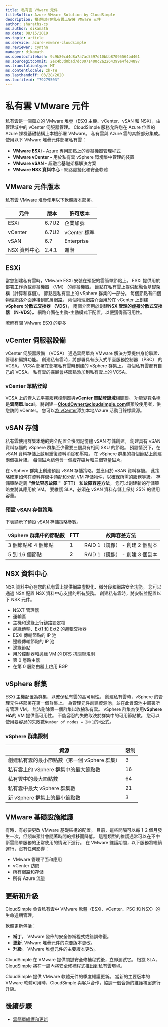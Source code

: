 ```yaml
---
title: 私有雲 VMware 元件
titleSuffix: Azure VMware Solution by CloudSimple
description: 描述如何在私有雲上安裝 VMware 元件
author: sharaths-cs
ms.author: dikamath
ms.date: 08/15/2019
ms.topic: article
ms.service: azure-vmware-cloudsimple
ms.reviewer: cynthn
manager: dikamath
ms.openlocfilehash: 9c9b80cd4d8a7a7ac5597d10bbb87095564bd461
ms.sourcegitcommit: 2ec4b3d0bad7dc0071400c2a2264399e4fe34897
ms.translationtype: MT
ms.contentlocale: zh-TW
ms.lasthandoff: 03/28/2020
ms.locfileid: "79279503"
---
```

# <a name="private-cloud-vmware-components"></a>私有雲 VMware 元件

私有雲是一個孤立的 VMware 堆疊（ESXi 主機、vCenter、vSAN 和 NSX），由管理域中的 vCenter 伺服器管理。  CloudSimple 服務允許您在 Azure 位置的 Azure 裸機基礎結構上本機部署 VMware。  私有雲與 Azure 雲的其餘部分集成。  使用以下 VMware 堆疊元件部署私有雲：

* **VMware ESXi -** Azure 專用節點上的虛擬機器管理程式
* **VMware vCenter -** 用於私有雲 vSphere 環境集中管理的裝置
* **VMware vSAN -** 超融合基礎架構解決方案
* **VMware NSX 資料中心 -** 網路虛擬化和安全軟體  

## <a name="vmware-component-versions"></a>VMware 元件版本

私有雲 VMware 堆疊使用以下軟體版本部署。

| 元件 | 版本 | 許可版本 |
|-----------|---------|------------------|
| ESXi | 6.7U2 | 企業加號 |
| vCenter | 6.7U2 | vCenter 標準 |
| vSAN | 6.7 | Enterprise |
| NSX 資料中心 | 2.4.1 | 進階 |

## <a name="esxi"></a>ESXi

當您創建私有雲時，VMware ESXi 安裝在預配的雲簡單節點上。  ESXi 提供用於部署工作負載虛擬機器 （VM） 的虛擬機器。  節點在私有雲上提供超融合基礎架構（計算和存儲）。  節點是私有雲上的 vSphere 群集的一部分。  每個節點有四個物理網路介面連接到底層網路。  兩個物理網路介面用於在 vCenter 上創建**vSphere 分散式交換器 （VDS），** 兩個介面用於創建**NSX 管理的虛擬分散式交換器 （N-VDS）。**  網路介面在主動-主動模式下配置，以便獲得高可用性。

瞭解有關 VMware ESXi 的更多

## <a name="vcenter-server-appliance"></a>vCenter 伺服器設備

vCenter 伺服器設備 （VCSA） 通過雲簡單為 VMware 解決方案提供身份驗證、管理和編排功能。 創建私有雲時，將部署具有嵌入式平臺服務控制器 （PSC） 的 VCSA。  VCSA 部署在部署私有雲時創建的 vSphere 群集上。  每個私有雲都有自己的 VCSA。  私有雲的擴展會將節點添加到私有雲上的 VCSA。

### <a name="vcenter-single-sign-on"></a>vCenter 單點登錄

VCSA 上的嵌入式平臺服務控制器與**vCenter 單點登錄域**相關聯。  功能變數名稱是**雲簡單.local。**  將創建一**CloudOwner@cloudsimple.com**個預設使用者，供您訪問 vCenter。  您可以[為 vCenter](set-vcenter-identity.md)添加本地/Azure 活動目錄標識源。

## <a name="vsan-storage"></a>vSAN 存儲

私有雲使用群集本地的完全配置全快閃記憶體 vSAN 存儲創建。  創建具有 vSAN 資料存儲的 vSphere 群集至少需要三個具有相同 SKU 的節點。  預設情況下，在 vSAN 資料存儲上啟用重復資料消除和壓縮。  在 vSphere 群集的每個節點上創建兩個磁片組。 每個磁片組包含一個緩存磁片和三個容量磁片。

在 vSphere 群集上創建預設 vSAN 存儲策略，並應用於 vSAN 資料存儲。  此策略確定如何在資料存儲中預配和分配 VM 存儲物件，以確保所需的服務等級。  存儲策略定義 **"無法容忍故障 "（FTT）** 和**故障容差方法**。  您可以創建新的存儲策略並將其應用於 VM。 要維護 SLA，必須在 vSAN 資料存儲上保持 25% 的備用容量。  

### <a name="default-vsan-storage-policy"></a>預設 vSAN 存儲策略

下表顯示了預設 vSAN 存儲策略參數。

| vSphere 群集中的節點數 | FTT | 故障容差方法 |
|------------------------------------|-----|--------------------------|
| 3 個節點和 4 個節點 | 1 | RAID 1（鏡像） - 創建 2 個副本 |
| 5 到 16 個節點 | 2 | RAID 1（鏡像） - 創建 3 個副本 |

## <a name="nsx-data-center"></a>NSX 資料中心

NSX 資料中心在您的私有雲上提供網路虛擬化、微分段和網路安全功能。  您可以通過 NSX 配置 NSX 資料中心支援的所有服務。  創建私有雲時，將安裝並配置以下 NSX 元件。

* NSXT 管理器
* 運輸區
* 主機和邊緣上行鏈路設定檔
* 邊緣傳輸、Ext1 和 Ext2 的邏輯交換器
* ESXi 傳輸節點的 IP 池
* 邊緣傳輸節點的 IP 池
* 邊緣節點
* 用於控制器和邊緣 VM 的 DRS 抗關聯規則
* 第 0 層路由器
* 在第 0 層路由器上啟用 BGP

## <a name="vsphere-cluster"></a>vSphere 群集

ESXi 主機配置為群集，以確保私有雲的高可用性。  創建私有雲時，vSphere 的管理元件將部署在第一個群集上。  為管理元件創建資源池，並在此資源池中部署所有管理 VM。 無法刪除第一個群集以收縮私有雲。  vSphere 群集為使用**vSphere HA**的 VM 提供高可用性。  不能容忍的失敗取決於群集中的可用節點數。  您可以使用要容忍的失敗數```Number of nodes = 2N+1```的```N```公式。

### <a name="vsphere-cluster-limits"></a>vSphere 群集限制

| 資源 | 限制 |
|----------|-------|
| 創建私有雲的最小節點數（第一個 vSphere 群集） | 3 |
| 私有雲上的 vSphere 群集中的最大節點數 | 16 |
| 私有雲中的最大節點數 | 64 |
| 私有雲中最大 vSphere 群集數 | 21 |
| 新 vSphere 群集上的最小節點數 | 3 |

## <a name="vmware-infrastructure-maintenance"></a>VMware 基礎設施維護

有時，有必要更改 VMware 基礎結構的配置。 目前，這些間隔可以每 1-2 個月發生一次，但頻率預計會隨著時間的推移而降低。 這種類型的維護通常可以在不中斷雲簡單服務的正常使用的情況下進行。 在 VMware 維護期間，以下服務將繼續運行，沒有任何影響：

* VMware 管理平面和應用
* vCenter 訪問
* 所有網路和存儲
* 所有 Azure 流量

## <a name="updates-and-upgrades"></a>更新和升級

CloudSimple 負責私有雲中 VMware 軟體（ESXi、vCenter、PSC 和 NSX）的生命週期管理。

軟體更新包括：

* **補丁**。 VMware 發佈的安全修補程式或錯誤修復。
* **更新**. VMware 堆疊元件的次要版本更改。
* **升級**。 VMware 堆疊元件的主要版本更改。

CloudSimple 在 VMware 提供關鍵安全修補程式後，立即測試它。 根據 SLA，CloudSimple 將在一周內將安全修補程式推出到私有雲環境。

CloudSimple 提供 VMware 軟體元件的季度維護更新。 當新的主要版本的 VMware 軟體可用時，CloudSimple 與客戶合作，協調一個合適的維護視窗進行升級。  

## <a name="next-steps"></a>後續步驟

* [雲簡單維護和更新](cloudsimple-maintenance-updates.md)
